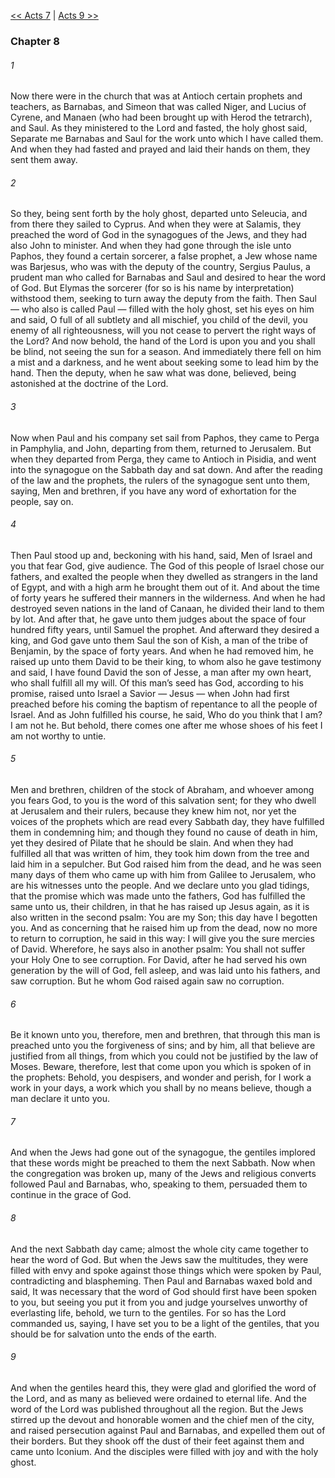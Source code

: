 [<< Acts 7](Acts%207.md)  |  [Acts 9 >>](Acts%209.md)

### Chapter 8
###### 1
Now there were in the church that was at Antioch certain prophets and teachers, as Barnabas, and Simeon that was called Niger, and Lucius of Cyrene, and Manaen (who had been brought up with Herod the tetrarch), and Saul. As they ministered to the Lord and fasted, the holy ghost said, Separate me Barnabas and Saul for the work unto which I have called them. And when they had fasted and prayed and laid their hands on them, they sent them away.

###### 2
So they, being sent forth by the holy ghost, departed unto Seleucia, and from there they sailed to Cyprus. And when they were at Salamis, they preached the word of God in the synagogues of the Jews, and they had also John to minister. And when they had gone through the isle unto Paphos, they found a certain sorcerer, a false prophet, a Jew whose name was Barjesus, who was with the deputy of the country, Sergius Paulus, a prudent man who called for Barnabas and Saul and desired to hear the word of God. But Elymas the sorcerer (for so is his name by interpretation) withstood them, seeking to turn away the deputy from the faith. Then Saul — who also is called Paul — filled with the holy ghost, set his eyes on him and said, O full of all subtlety and all mischief, you child of the devil, you enemy of all righteousness, will you not cease to pervert the right ways of the Lord? And now behold, the hand of the Lord is upon you and you shall be blind, not seeing the sun for a season. And immediately there fell on him a mist and a darkness, and he went about seeking some to lead him by the hand. Then the deputy, when he saw what was done, believed, being astonished at the doctrine of the Lord.

###### 3
Now when Paul and his company set sail from Paphos, they came to Perga in Pamphylia, and John, departing from them, returned to Jerusalem. But when they departed from Perga, they came to Antioch in Pisidia, and went into the synagogue on the Sabbath day and sat down. And after the reading of the law and the prophets, the rulers of the synagogue sent unto them, saying, Men and brethren, if you have any word of exhortation for the people, say on.

###### 4
Then Paul stood up and, beckoning with his hand, said, Men of Israel and you that fear God, give audience. The God of this people of Israel chose our fathers, and exalted the people when they dwelled as strangers in the land of Egypt, and with a high arm he brought them out of it. And about the time of forty years he suffered their manners in the wilderness. And when he had destroyed seven nations in the land of Canaan, he divided their land to them by lot. And after that, he gave unto them judges about the space of four hundred fifty years, until Samuel the prophet. And afterward they desired a king, and God gave unto them Saul the son of Kish, a man of the tribe of Benjamin, by the space of forty years. And when he had removed him, he raised up unto them David to be their king, to whom also he gave testimony and said, I have found David the son of Jesse, a man after my own heart, who shall fulfill all my will. Of this man’s seed has God, according to his promise, raised unto Israel a Savior — Jesus — when John had first preached before his coming the baptism of repentance to all the people of Israel. And as John fulfilled his course, he said, Who do you think that I am? I am not he. But behold, there comes one after me whose shoes of his feet I am not worthy to untie.

###### 5
Men and brethren, children of the stock of Abraham, and whoever among you fears God, to you is the word of this salvation sent; for they who dwell at Jerusalem and their rulers, because they knew him not, nor yet the voices of the prophets which are read every Sabbath day, they have fulfilled them in condemning him; and though they found no cause of death in him, yet they desired of Pilate that he should be slain. And when they had fulfilled all that was written of him, they took him down from the tree and laid him in a sepulcher. But God raised him from the dead, and he was seen many days of them who came up with him from Galilee to Jerusalem, who are his witnesses unto the people. And we declare unto you glad tidings, that the promise which was made unto the fathers, God has fulfilled the same unto us, their children, in that he has raised up Jesus again, as it is also written in the second psalm: You are my Son; this day have I begotten you. And as concerning that he raised him up from the dead, now no more to return to corruption, he said in this way: I will give you the sure mercies of David. Wherefore, he says also in another psalm: You shall not suffer your Holy One to see corruption. For David, after he had served his own generation by the will of God, fell asleep, and was laid unto his fathers, and saw corruption. But he whom God raised again saw no corruption.

###### 6
Be it known unto you, therefore, men and brethren, that through this man is preached unto you the forgiveness of sins; and by him, all that believe are justified from all things, from which you could not be justified by the law of Moses. Beware, therefore, lest that come upon you which is spoken of in the prophets: Behold, you despisers, and wonder and perish, for I work a work in your days, a work which you shall by no means believe, though a man declare it unto you.

###### 7
And when the Jews had gone out of the synagogue, the gentiles implored that these words might be preached to them the next Sabbath. Now when the congregation was broken up, many of the Jews and religious converts followed Paul and Barnabas, who, speaking to them, persuaded them to continue in the grace of God.

###### 8
And the next Sabbath day came; almost the whole city came together to hear the word of God. But when the Jews saw the multitudes, they were filled with envy and spoke against those things which were spoken by Paul, contradicting and blaspheming. Then Paul and Barnabas waxed bold and said, It was necessary that the word of God should first have been spoken to you, but seeing you put it from you and judge yourselves unworthy of everlasting life, behold, we turn to the gentiles. For so has the Lord commanded us, saying, I have set you to be a light of the gentiles, that you should be for salvation unto the ends of the earth.

###### 9
And when the gentiles heard this, they were glad and glorified the word of the Lord, and as many as believed were ordained to eternal life. And the word of the Lord was published throughout all the region. But the Jews stirred up the devout and honorable women and the chief men of the city, and raised persecution against Paul and Barnabas, and expelled them out of their borders. But they shook off the dust of their feet against them and came unto Iconium. And the disciples were filled with joy and with the holy ghost.